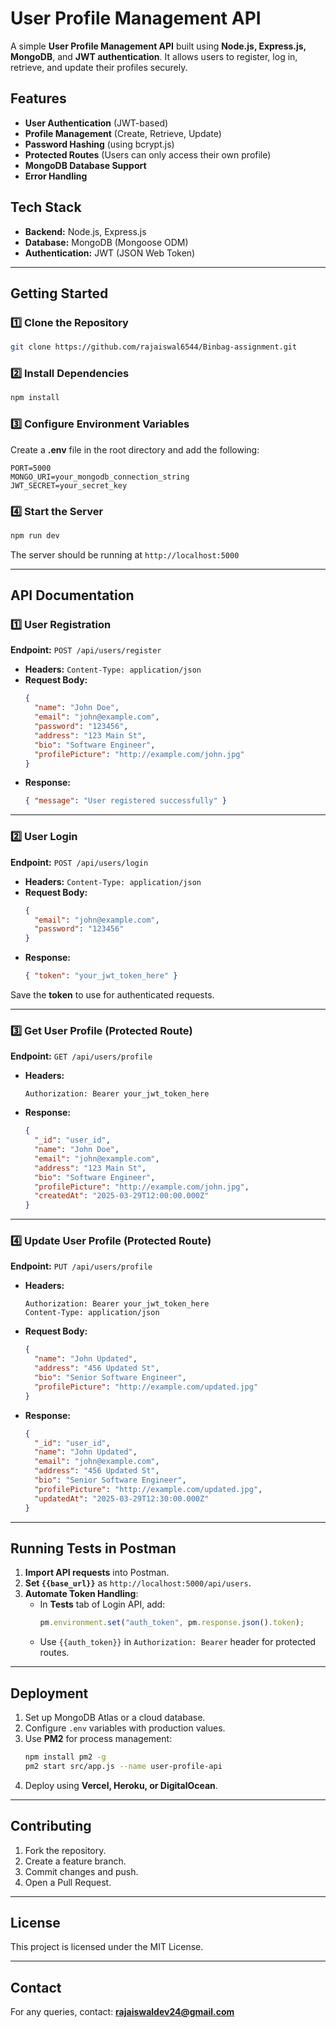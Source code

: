 # User Profile Management API

A simple **User Profile Management API** built using **Node.js, Express.js, MongoDB**, and **JWT authentication**. It allows users to register, log in, retrieve, and update their profiles securely.

## Features
- **User Authentication** (JWT-based)
- **Profile Management** (Create, Retrieve, Update)
- **Password Hashing** (using bcrypt.js)
- **Protected Routes** (Users can only access their own profile)
- **MongoDB Database Support**
- **Error Handling**

## Tech Stack
- **Backend:** Node.js, Express.js
- **Database:** MongoDB (Mongoose ODM)
- **Authentication:** JWT (JSON Web Token)

---

## Getting Started

### 1️⃣ Clone the Repository
```bash
git clone https://github.com/rajaiswal6544/Binbag-assignment.git

```

### 2️⃣ Install Dependencies
```bash
npm install
```

### 3️⃣ Configure Environment Variables
Create a **.env** file in the root directory and add the following:
```
PORT=5000
MONGO_URI=your_mongodb_connection_string
JWT_SECRET=your_secret_key
```

### 4️⃣ Start the Server
```bash
npm run dev
```

The server should be running at `http://localhost:5000`

---

## API Documentation

### **1️⃣ User Registration**
**Endpoint:** `POST /api/users/register`
- **Headers:** `Content-Type: application/json`
- **Request Body:**
  ```json
  {
    "name": "John Doe",
    "email": "john@example.com",
    "password": "123456",
    "address": "123 Main St",
    "bio": "Software Engineer",
    "profilePicture": "http://example.com/john.jpg"
  }
  ```
- **Response:**
  ```json
  { "message": "User registered successfully" }
  ```

---

### **2️⃣ User Login**
**Endpoint:** `POST /api/users/login`
- **Headers:** `Content-Type: application/json`
- **Request Body:**
  ```json
  {
    "email": "john@example.com",
    "password": "123456"
  }
  ```
- **Response:**
  ```json
  { "token": "your_jwt_token_here" }
  ```

Save the **token** to use for authenticated requests.

---

### **3️⃣ Get User Profile (Protected Route)**
**Endpoint:** `GET /api/users/profile`
- **Headers:**
  ```
  Authorization: Bearer your_jwt_token_here
  ```
- **Response:**
  ```json
  {
    "_id": "user_id",
    "name": "John Doe",
    "email": "john@example.com",
    "address": "123 Main St",
    "bio": "Software Engineer",
    "profilePicture": "http://example.com/john.jpg",
    "createdAt": "2025-03-29T12:00:00.000Z"
  }
  ```

---

### **4️⃣ Update User Profile (Protected Route)**
**Endpoint:** `PUT /api/users/profile`
- **Headers:**
  ```
  Authorization: Bearer your_jwt_token_here
  Content-Type: application/json
  ```
- **Request Body:**
  ```json
  {
    "name": "John Updated",
    "address": "456 Updated St",
    "bio": "Senior Software Engineer",
    "profilePicture": "http://example.com/updated.jpg"
  }
  ```
- **Response:**
  ```json
  {
    "_id": "user_id",
    "name": "John Updated",
    "email": "john@example.com",
    "address": "456 Updated St",
    "bio": "Senior Software Engineer",
    "profilePicture": "http://example.com/updated.jpg",
    "updatedAt": "2025-03-29T12:30:00.000Z"
  }
  ```

---

## Running Tests in Postman
1. **Import API requests** into Postman.
2. **Set `{{base_url}}`** as `http://localhost:5000/api/users`.
3. **Automate Token Handling**:
   - In **Tests** tab of Login API, add:
     ```js
     pm.environment.set("auth_token", pm.response.json().token);
     ```
   - Use `{{auth_token}}` in `Authorization: Bearer` header for protected routes.

---

## Deployment
1. Set up MongoDB Atlas or a cloud database.
2. Configure `.env` variables with production values.
3. Use **PM2** for process management:
   ```bash
   npm install pm2 -g
   pm2 start src/app.js --name user-profile-api
   ```
4. Deploy using **Vercel, Heroku, or DigitalOcean**.

---

## Contributing
1. Fork the repository.
2. Create a feature branch.
3. Commit changes and push.
4. Open a Pull Request.

---

## License
This project is licensed under the MIT License.

---

## Contact
For any queries, contact: **rajaiswaldev24@gmail.com**

